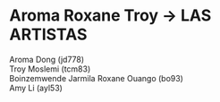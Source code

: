 # Aroma Roxane Troy -> LAS ARTISTAS
Aroma Dong (jd778) \
Troy Moslemi (tcm83) \
Boinzemwende Jarmila Roxane Ouango (bo93) \
Amy Li (ayl53)
